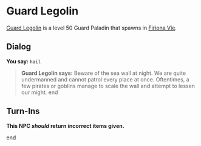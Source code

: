 # Guard Legolin



[Guard Legolin](/npc/84151) is a level 50 Guard Paladin that spawns in [Firiona Vie](/zone/84).



## Dialog

**You say:** `hail`



>**Guard Legolin says:** Beware of the sea wall at night.  We are quite undermanned and cannot patrol every place at once.  Oftentimes, a few pirates or goblins manage to scale the wall and attempt to lessen our might.
end



## Turn-Ins



**This NPC *should* return incorrect items given.**

end